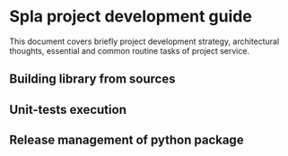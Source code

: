 # Spla project development guide

This document covers briefly project development strategy, architectural thoughts, essential and common routine tasks of
project service.

## Building library from sources

## Unit-tests execution

## Release management of python package
